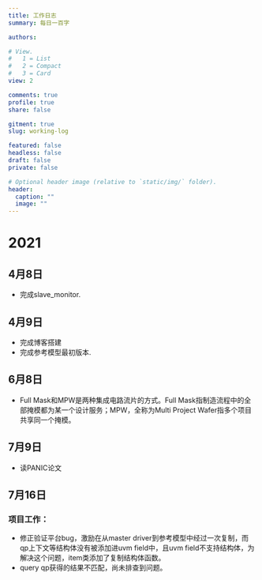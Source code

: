 ```yaml
---
title: 工作日志
summary: 每日一百字

authors:

# View.
#   1 = List
#   2 = Compact
#   3 = Card
view: 2

comments: true
profile: true
share: false

gitment: true
slug: working-log

featured: false
headless: false
draft: false
private: false

# Optional header image (relative to `static/img/` folder).
header:
  caption: ""
  image: ""
---
```

# 2021
## 4月8日
- 完成slave_monitor.
## 4月9日
- 完成博客搭建
- 完成参考模型最初版本.
## 6月8日
- Full Mask和MPW是两种集成电路流片的方式。Full Mask指制造流程中的全部掩模都为某一个设计服务；MPW，全称为Multi Project Wafer指多个项目共享同一个掩模。
## 7月9日
- 读PANIC论文
## 7月16日
### 项目工作：
- 修正验证平台bug，激励在从master driver到参考模型中经过一次复制，而qp上下文等结构体没有被添加进uvm field中，且uvm field不支持结构体，为解决这个问题，item类添加了复制结构体函数。
- query qp获得的结果不匹配，尚未排查到问题。

